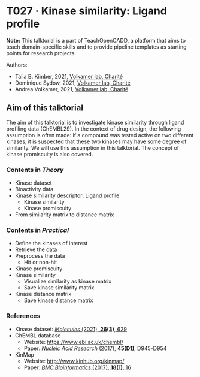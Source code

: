 # T027 · Kinase similarity: Ligand profile

**Note:** This talktorial is a part of TeachOpenCADD, a platform that aims to teach domain-specific skills and to provide pipeline templates as starting points for research projects.

Authors:

- Talia B. Kimber, 2021, [Volkamer lab, Charité](https://volkamerlab.org/)
- Dominique Sydow, 2021, [Volkamer lab, Charité](https://volkamerlab.org/)
- Andrea Volkamer, 2021, [Volkamer lab, Charité](https://volkamerlab.org/)


## Aim of this talktorial

The aim of this talktorial is to investigate kinase similarity through ligand profiling data (ChEMBL29). In the context of drug design, the following assumption is often made: if a compound was tested active on two different kinases, it is suspected that these two kinases may have some degree of similarity. We will use this assumption in this talktorial. The concept of kinase promiscuity is also covered.


### Contents in *Theory*

* Kinase dataset
* Bioactivity data
* Kinase similarity descriptor: Ligand profile
    * Kinase similarity
    * Kinase promiscuity
* From similarity matrix to distance matrix


### Contents in *Practical*

* Define the kinases of interest
* Retrieve the data
* Preprocess the data
    * Hit or non-hit
* Kinase promiscuity
* Kinase similarity
    * Visualize similarity as kinase matrix
    * Save kinase similarity matrix
* Kinase distance matrix
    * Save kinase distance matrix


### References

* Kinase dataset: [<i>Molecules</i> (2021), <b>26(3)</b>, 629](https://www.mdpi.com/1420-3049/26/3/629) 
* ChEMBL database
  * Website: https://www.ebi.ac.uk/chembl/
  * Paper: [<i>Nucleic Acid Research</i> (2017), <b>45(D1)</b>, D945-D954](https://doi.org/10.1093/nar/gkw1074) 
* KinMap
  * Website: http://www.kinhub.org/kinmap/
  * Paper: [<i>BMC Bioinformatics</i> (2017), <b>18(1)</b>, 16](https://doi.org/10.1186/s12859-016-1433-7) 
